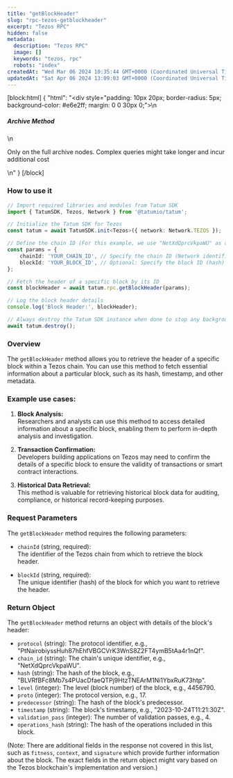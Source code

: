 ```yaml
---
title: "getBlockHeader"
slug: "rpc-tezos-getblockheader"
excerpt: "Tezos RPC"
hidden: false
metadata: 
  description: "Tezos RPC"
  image: []
  keywords: "tezos, rpc"
  robots: "index"
createdAt: "Wed Mar 06 2024 10:35:44 GMT+0000 (Coordinated Universal Time)"
updatedAt: "Sat Apr 06 2024 13:09:03 GMT+0000 (Coordinated Universal Time)"
---
```

[block:html]
{
  "html": "<div style=\"padding: 10px 20px; border-radius: 5px; background-color: #e6e2ff; margin: 0 0 30px 0;\">\n  <h5>Archive Method</h5>\n  <p>Only on the full archive nodes. Complex queries might take longer and incur additional cost</p>\n</div>"
}
[/block]


### How to use it

```typescript
// Import required libraries and modules from Tatum SDK
import { TatumSDK, Tezos, Network } from '@tatumio/tatum';

// Initialize the Tatum SDK for Tezos
const tatum = await TatumSDK.init<Tezos>({ network: Network.TEZOS });

// Define the chain ID (For this example, we use "NetXdQprcVkpaWU" as a placeholder)
const params = {
    chainId: 'YOUR_CHAIN_ID', // Specify the chain ID (Network identifier)
    blockId: 'YOUR_BLOCK_ID', // Optional: Specify the block ID (hash)
};

// Fetch the header of a specific block by its ID
const blockHeader = await tatum.rpc.getBlockHeader(params);

// Log the block header details
console.log('Block Header:', blockHeader);

// Always destroy the Tatum SDK instance when done to stop any background processes
await tatum.destroy();
```

### Overview

The `getBlockHeader` method allows you to retrieve the header of a specific block within a Tezos chain. You can use this method to fetch essential information about a particular block, such as its hash, timestamp, and other metadata.

### Example use cases:

1. **Block Analysis:**  
   Researchers and analysts can use this method to access detailed information about a specific block, enabling them to perform in-depth analysis and investigation.

2. **Transaction Confirmation:**  
   Developers building applications on Tezos may need to confirm the details of a specific block to ensure the validity of transactions or smart contract interactions.

3. **Historical Data Retrieval:**  
   This method is valuable for retrieving historical block data for auditing, compliance, or historical record-keeping purposes.

### Request Parameters

The `getBlockHeader` method requires the following parameters:

- `chainId` (string, required):  
  The identifier of the Tezos chain from which to retrieve the block header.

- `blockId` (string, required):  
  The unique identifier (hash) of the block for which you want to retrieve the header.

### Return Object

The `getBlockHeader` method returns an object with details of the block's header:

- `protocol` (string): The protocol identifier, e.g., "PtNairobiyssHuh87hEhfVBGCVrK3WnS8Z2FT4ymB5tAa4r1nQf".
- `chain_id` (string): The chain's unique identifier, e.g., "NetXdQprcVkpaWU".
- `hash` (string): The hash of the block, e.g., "BLVRfBFc8Mb7s4PUacDfaeQTPj9HtzTNEArM1Ni1YbxRuK73htp".
- `level` (integer): The level (block number) of the block, e.g., 4456790.
- `proto` (integer): The protocol version, e.g., 17.
- `predecessor` (string): The hash of the block's predecessor.
- `timestamp` (string): The block's timestamp, e.g., "2023-10-24T11:21:30Z".
- `validation_pass` (integer): The number of validation passes, e.g., 4.
- `operations_hash` (string): The hash of the operations included in this block.

(Note: There are additional fields in the response not covered in this list, such as `fitness`, `context`, and `signature` which provide further information about the block. The exact fields in the return object might vary based on the Tezos blockchain's implementation and version.)
